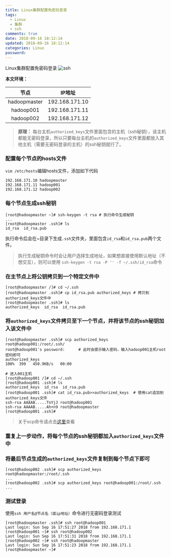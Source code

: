 ```yaml
---
title: Linux集群配置免密码登录
tags:
  - Linux
  - 集群
  - ssh
comments: true
date: 2018-09-16 18:12:14
updated: 2018-09-16 18:12:14
categories: Linux
password:
---
```

Linux集群配置免密码登录
![ssh](http://ot87uvd34.bkt.clouddn.com/ssh%E5%85%8D%E5%AF%86%E7%A0%81%E7%99%BB%E5%BD%95/ssh.jpg)
<!-- more -->
**本文环境：**

|节点|IP地址|
|:---:|:---:|
|hadoopmaster|192.168.171.10|
|hadoop001|192.168.171.11|
|hadoop002|192.168.171.12|
> **原理：**
> 每台主机`authorized_keys`文件里面包含的主机（ssh秘钥），该主机都能无密码登录，所以只要每台主机的`authorized_keys`文件里面都放入其他主机（需要无密码登录的主机）的ssh秘钥就行了。

### 配置每个节点的hosts文件
`vim /etc/hosts`编辑hosts文件，添加如下代码
```shell
192.168.171.10 hadoopmaster
192.168.171.11 hadoop001
192.168.171.12 hadoop002
```

### 每个节点生成ssh秘钥
```shell
[root@hadoopmaster ~]# ssh-keygen -t rsa # 执行命令生成秘钥
...
[root@hadoopmaster .ssh]# ls
id_rsa  id_rsa.pub
```
执行命令后会在~目录下生成`.ssh`文件夹，里面包含`id_rsa`和`id_rsa.pub`两个文件。
> 执行生成秘钥命令时会让用户选择生成地址，如果想直接使用默认地址（不想交互），则可以使用
> `ssh-keygen -t rsa -P '' -f ~/.ssh/id_rsa`命令

### 在主节点上将公钥拷贝到一个特定文件中
```shell
[root@hadoopmaster /]# cd ~/.ssh
[root@hadoopmaster .ssh]# cp id_rsa.pub authorized_keys # 拷贝到authorized_keys文件中
[root@hadoopmaster .ssh]# ls
authorized_keys  id_rsa  id_rsa.pub
```
### 将`authorized_keys`文件拷贝至下一个节点，并将该节点的ssh秘钥加入该文件中
```shell
[root@hadoopmaster .ssh]# scp authorized_keys root@hadoop001:/root/.ssh/
root@hadoop001's password:      # 此时会提示输入密码，输入hadoop001主机root密码即可
authorized_keys                                                           100%  399   450.9KB/s   00:00

# 进入001主机    
[root@hadoop001 /]# cd ~/.ssh
[root@hadoop001 .ssh]# ls
authorized_keys  id_rsa  id_rsa.pub
[root@hadoop001 .ssh]# cat id_rsa.pub>>authorized_keys  # 使用cat追加到authorized_keys文件
ssh-rsa AAAAB.....TnYjJ root@hadoop001  
ssh-rsa AAAAB.....Ah+n9 root@hadoopmaster
[root@hadoop001 .ssh]# 
```
> 关于scp命令请点击[这里](http://blog.cyanide.top/2018/08/15/Linux%E5%B8%B8%E7%94%A8%E5%91%BD%E4%BB%A4/)查看

### 重复上一步动作，将每个节点的ssh秘钥都加入`authorized_keys`文件中
### 将最后节点生成的`authorized_keys`文件复制到每个节点下即可
```shell
[root@hadoop002 .ssh]# scp authorized_keys root@hadoopmaster:/root/.ssh
...
[root@hadoop002 .ssh]# scp authorized_keys root@hadoop001:/root/.ssh
...
```

### 测试登录
使用`ssh 用户名@节点名（或ip地址）`命令进行无密码登录测试
```shell
[root@hadoopmaster .ssh]# ssh root@hadoop001
Last login: Sun Sep 16 17:51:27 2018 from 192.168.171.1
[root@hadoop001 ~]# ssh root@hadoop002
Last login: Sun Sep 16 17:51:31 2018 from 192.168.171.1
[root@hadoop002 ~]# ssh root@hadoopmaster
Last login: Sun Sep 16 17:51:23 2018 from 192.168.171.1
[root@hadoopmaster ~]# 
```